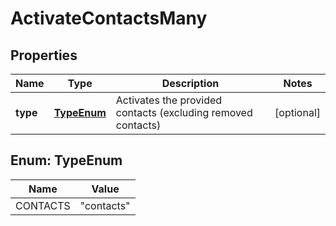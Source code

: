 

# ActivateContactsMany

## Properties

Name | Type | Description | Notes
------------ | ------------- | ------------- | -------------
**type** | [**TypeEnum**](#TypeEnum) | Activates the provided contacts (excluding removed contacts) |  [optional]



## Enum: TypeEnum

Name | Value
---- | -----
CONTACTS | &quot;contacts&quot;




